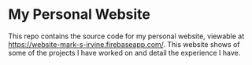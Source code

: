 # My Personal Website

This repo contains the source code for my personal website, viewable at https://website-mark-s-irvine.firebaseapp.com/. 
This website shows of some of the projects I have worked on and detail the experience I have.
